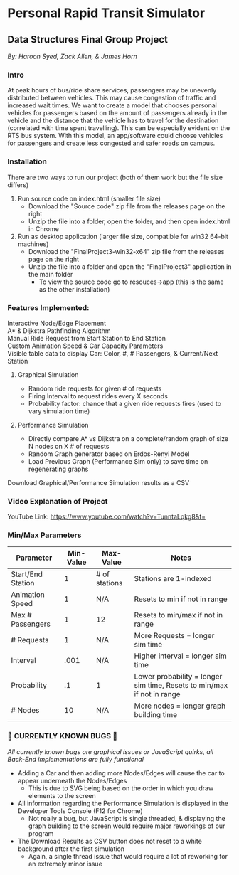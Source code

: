 # Personal Rapid Transit Simulator
## Data Structures Final Group Project
*By: Haroon Syed, Zack Allen, & James Horn*

### **Intro**
At peak hours of bus/ride share services, passengers may be unevenly distributed between vehicles. This may cause congestion of traffic and increased wait times. We want to create a model that chooses personal vehicles for passengers based on the amount of passengers already in the vehicle and the distance that the vehicle has to travel for the destination (correlated with time spent travelling). This can be especially evident on the RTS bus system. With this model, an app/software could choose vehicles for passengers and create less congested and safer roads on campus.

### **Installation**
There are two ways to run our project (both of them work but the file size differs)
1. Run source code on index.html (smaller file size)
   - Download the "Source code" zip file from the releases page on the right
   - Unzip the file into a folder, open the folder, and then open index.html in Chrome
2. Run as desktop application (larger file size, compatible for win32 64-bit machines)
   - Download the "FinalProject3-win32-x64" zip file from the releases page on the right
   - Unzip the file into a folder and open the "FinalProject3" application in the main folder
     - To view the source code go to resouces->app (this is the same as the other installation)

### **Features Implemented:**
Interactive Node/Edge Placement\
A* & Dijkstra Pathfinding Algorithm\
Manual Ride Request from Start Station to End Station\
Custom Animation Speed & Car Capacity Parameters\
Visible table data to display Car: Color, #, # Passengers, & Current/Next Station
1. Graphical Simulation
   - Random ride requests for given # of requests
   - Firing Interval to request rides every X seconds
   - Probability factor: chance that a given ride requests fires (used to vary simulation time)
  
2. Performance Simulation
   - Directly compare A* vs Dijkstra on a complete/random graph of size N nodes on X # of requests
   - Random Graph generator based on Erdos-Renyi Model
   - Load Previous Graph (Performance Sim only) to save time on regenerating graphs

Download Graphical/Performance Simulation results as a CSV

### **Video Explanation of Project**
YouTube Link: https://www.youtube.com/watch?v=TunntaLqkg8&t=

### **Min/Max Parameters**
| Parameter | Min-Value | Max-Value | Notes |
|---|---|---|---|
| Start/End Station | 1 | # of stations | Stations are 1-indexed |
| Animation Speed | 1 | N/A | Resets to min if not in range |
| Max # Passengers | 1 | 12 | Resets to min/max if not in range |
| # Requests | 1 | N/A | More Requests = longer sim time |
| Interval | .001 | N/A | Higher interval = longer sim time |
| Probability | .1 | 1 | Lower probability = longer sim time, Resets to min/max if not in range |
| # Nodes | 10 | N/A | More nodes = longer graph building time |

### :construction: **CURRENTLY KNOWN BUGS** :construction:
*All currently known bugs are graphical issues or JavaScript quirks, all Back-End implementations are fully functional*
- Adding a Car and then adding more Nodes/Edges will cause the car to appear underneath the Nodes/Edges 
  - This is due to SVG being based on the order in which you draw elements to the screen
- All information regarding the Performance Simulation is displayed in the Developer Tools Console (F12 for Chrome)
  - Not really a bug, but JavaScript is single threaded, & displaying the graph building to the screen would require major reworkings of our program
- The Download Results as CSV button does not reset to a white background after the first simulation
  - Again, a single thread issue that would require a lot of reworking for an extremely minor issue








